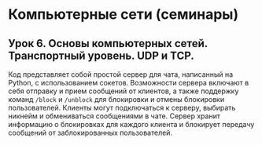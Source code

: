 # Компьютерные сети (семинары)
## Урок 6. Основы компьютерных сетей. Транспортный уровень. UDP и TCP.

Код представляет собой простой сервер для чата, написанный на Python, с использованием сокетов. Возможности сервера включают в себя отправку и прием сообщений от клиентов, а также поддержку команд `/block` и `/unblock` для блокировки и отмены блокировки пользователей. Клиенты могут подключаться к серверу, выбирать никнейм и обмениваться сообщениями в чате. Сервер хранит информацию о блокировках для каждого клиента и блокирует передачу сообщений от заблокированных пользователей.

